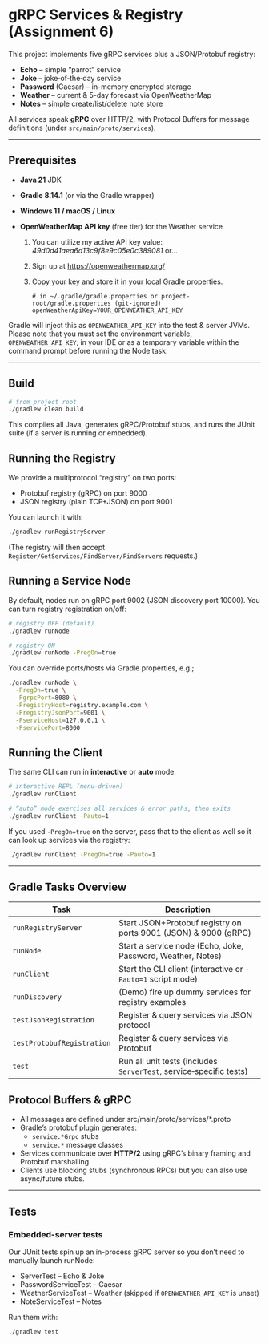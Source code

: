 # gRPC Services & Registry (Assignment 6)

This project implements five gRPC services plus a JSON/Protobuf registry:
- **Echo** – simple “parrot” service
- **Joke** – joke‐of‐the‐day service
- **Password** (Caesar) – in-memory encrypted storage
- **Weather** – current & 5-day forecast via OpenWeatherMap
- **Notes** – simple create/list/delete note store

All services speak **gRPC** over HTTP/2, with Protocol Buffers for message definitions (under `src/main/proto/services`).

---

## Prerequisites

- **Java 21** JDK
- **Gradle 8.14.1** (or via the Gradle wrapper)
- **Windows 11 / macOS / Linux**
- **OpenWeatherMap API key** (free tier) for the Weather service

    1. You can utilize my active API key value: *49d0d41aea6d13c9f8e9c05e0c389081* or...
    2. Sign up at https://openweathermap.org/
    3. Copy your key and store it in your local Gradle properties.

       ```properties
       # in ~/.gradle/gradle.properties or project-root/gradle.properties (git-ignored)
       openWeatherApiKey=YOUR_OPENWEATHER_API_KEY
       ```

Gradle will inject this as `OPENWEATHER_API_KEY` into the test & server JVMs. Please note that you must set the 
environment variable, `OPENWEATHER_API_KEY`, in your IDE or as a temporary variable within the command prompt before
running the Node task.

---

## Build

``` bash
# from project root
./gradlew clean build
```
This compiles all Java, generates gRPC/Protobuf stubs, and runs the JUnit suite (if a server is running or embedded).

## Running the Registry

We provide a multiprotocol “registry” on two ports:
- Protobuf registry (gRPC) on port 9000
- JSON registry (plain TCP+JSON) on port 9001

You can launch it with:
``` bash
./gradlew runRegistryServer
```
(The registry will then accept `Register/GetServices/FindServer/FindServers` requests.)

## Running a Service Node
By default, nodes run on gRPC port 9002 (JSON discovery port 10000). You can turn registry registration on/off:
``` bash
# registry OFF (default)
./gradlew runNode

# registry ON
./gradlew runNode -PregOn=true

```

You can override ports/hosts via Gradle properties, e.g.;
``` bash
./gradlew runNode \
  -PregOn=true \
  -PgrpcPort=8080 \
  -PregistryHost=registry.example.com \
  -PregistryJsonPort=9001 \
  -PserviceHost=127.0.0.1 \
  -PservicePort=8000
```

## Running the Client
The same CLI can run in **interactive** or **auto** mode:
``` bash
# interactive REPL (menu-driven)
./gradlew runClient

# “auto” mode exercises all services & error paths, then exits
./gradlew runClient -Pauto=1
```

If you used `-PregOn=true` on the server, pass that to the client as well so it can look up services via the registry:
``` bash
./gradlew runClient -PregOn=true -Pauto=1
```

---

## Gradle Tasks Overview
| **Task**                   | **Description**                                                    |
|----------------------------|--------------------------------------------------------------------|
| `runRegistryServer`        | Start JSON+Protobuf registry on ports 9001 (JSON) & 9000 (gRPC)    |
| `runNode`                  | Start a service node (Echo, Joke, Password, Weather, Notes)        |
| `runClient`                | Start the CLI client (interactive or `-Pauto=1` script mode)       |
| `runDiscovery`             | (Demo) fire up dummy services for registry examples                |
| `testJsonRegistration`     | Register & query services via JSON protocol                        |
| `testProtobufRegistration` | Register & query services via Protobuf                             |
| `test`                     | Run all unit tests (includes `ServerTest`, service‐specific tests) |

## Protocol Buffers & gRPC
- All messages are defined under src/main/proto/services/*.proto
- Gradle’s protobuf plugin generates:
  - `service.*Grpc` stubs
  - `service.*` message classes
- Services communicate over **HTTP/2** using gRPC’s binary framing and Protobuf marshalling.
- Clients use blocking stubs (synchronous RPCs) but you can also use async/future stubs.

---

## Tests

### Embedded-server tests
Our JUnit tests spin up an in-process gRPC server so you don’t need to manually launch runNode:

- ServerTest – Echo & Joke
- PasswordServiceTest – Caesar
- WeatherServiceTest – Weather (skipped if `OPENWEATHER_API_KEY` is unset)
- NoteServiceTest – Notes

Run them with:
``` bash
./gradlew test
```

